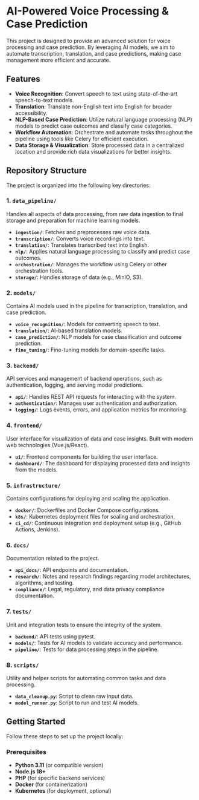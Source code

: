 # AI-Powered Voice Processing & Case Prediction

This project is designed to provide an advanced solution for voice processing and case prediction. By leveraging AI models, we aim to automate transcription, translation, and case predictions, making case management more efficient and accurate.

## Features
- **Voice Recognition**: Convert speech to text using state-of-the-art speech-to-text models.
- **Translation**: Translate non-English text into English for broader accessibility.
- **NLP-Based Case Prediction**: Utilize natural language processing (NLP) models to predict case outcomes and classify case categories.
- **Workflow Automation**: Orchestrate and automate tasks throughout the pipeline using tools like Celery for efficient execution.
- **Data Storage & Visualization**: Store processed data in a centralized location and provide rich data visualizations for better insights.

## Repository Structure

The project is organized into the following key directories:

### 1. **`data_pipeline/`**  
Handles all aspects of data processing, from raw data ingestion to final storage and preparation for machine learning models.  
- **`ingestion/`**: Fetches and preprocesses raw voice data.
- **`transcription/`**: Converts voice recordings into text.
- **`translation/`**: Translates transcribed text into English.
- **`nlp/`**: Applies natural language processing to classify and predict case outcomes.
- **`orchestration/`**: Manages the workflow using Celery or other orchestration tools.
- **`storage/`**: Handles storage of data (e.g., MinIO, S3).

### 2. **`models/`**  
Contains AI models used in the pipeline for transcription, translation, and case prediction.  
- **`voice_recognition/`**: Models for converting speech to text.
- **`translation/`**: AI-based translation models.
- **`case_prediction/`**: NLP models for case classification and outcome prediction.
- **`fine_tuning/`**: Fine-tuning models for domain-specific tasks.

### 3. **`backend/`**  
API services and management of backend operations, such as authentication, logging, and serving model predictions.  
- **`api/`**: Handles REST API requests for interacting with the system.
- **`authentication/`**: Manages user authentication and authorization.
- **`logging/`**: Logs events, errors, and application metrics for monitoring.

### 4. **`frontend/`**  
User interface for visualization of data and case insights. Built with modern web technologies (Vue.js/React).  
- **`ui/`**: Frontend components for building the user interface.
- **`dashboard/`**: The dashboard for displaying processed data and insights from the models.

### 5. **`infrastructure/`**  
Contains configurations for deploying and scaling the application.  
- **`docker/`**: Dockerfiles and Docker Compose configurations.
- **`k8s/`**: Kubernetes deployment files for scaling and orchestration.
- **`ci_cd/`**: Continuous integration and deployment setup (e.g., GitHub Actions, Jenkins).

### 6. **`docs/`**  
Documentation related to the project.  
- **`api_docs/`**: API endpoints and documentation.
- **`research/`**: Notes and research findings regarding model architectures, algorithms, and testing.
- **`compliance/`**: Legal, regulatory, and data privacy compliance documentation.

### 7. **`tests/`**  
Unit and integration tests to ensure the integrity of the system.  
- **`backend/`**: API tests using pytest.
- **`models/`**: Tests for AI models to validate accuracy and performance.
- **`pipeline/`**: Tests for data processing steps in the pipeline.

### 8. **`scripts/`**  
Utility and helper scripts for automating common tasks and data processing.  
- **`data_cleanup.py`**: Script to clean raw input data.
- **`model_runner.py`**: Script to run and test AI models.

## Getting Started

Follow these steps to set up the project locally:

### Prerequisites
- **Python 3.11** (or compatible version)
- **Node.js 18+**
- **PHP** (for specific backend services)
- **Docker** (for containerization)
- **Kubernetes** (for deployment, optional)


